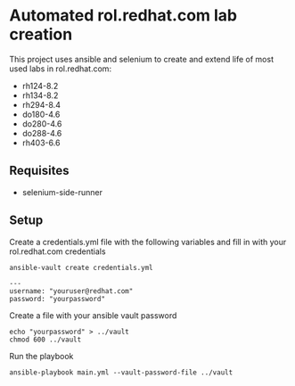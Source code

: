 # Automated rol.redhat.com lab creation
This project uses ansible and selenium to create and extend life of most used labs in rol.redhat.com:
  - rh124-8.2
  - rh134-8.2
  - rh294-8.4
  - do180-4.6
  - do280-4.6
  - do288-4.6
  - rh403-6.6

## Requisites
- selenium-side-runner

## Setup
Create a credentials.yml file with the following variables and fill in with your rol.redhat.com credentials

```
ansible-vault create credentials.yml

---
username: "youruser@redhat.com"
password: "yourpassword"
``` 

Create a file with your ansible vault password

``` 
echo "yourpassword" > ../vault
chmod 600 ../vault
``` 

Run the playbook

``` 
ansible-playbook main.yml --vault-password-file ../vault

``` 
